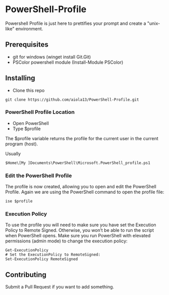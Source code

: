 # PowerShell-Profile

Powershell Profile is just here to prettifies your prompt and create a "unix-like" environment.

## Prerequisites
- git for windows (winget install Git.Git)
- PSColor powershell module (Install-Module PSColor)

## Installing
- Clone this repo

```shell
git clone https://github.com/aiola13/PowerShell-Profile.git
```


### PowerShell Profile Location
- Open PowerShell
- Type $profile

The $profile variable returns the profile for the current user in the current program (host). 

Usually
```shell
$Home\[My ]Documents\PowerShell\Microsoft.PowerShell_profile.ps1
```

### Edit the PowerShell Profile
The profile is now created, allowing you to open and edit the PowerShell Profile. Again we are using the PowerShell command to open the profile file:

```shell
ise $profile
```

### Execution Policy
To use the profile you will need to make sure you have set the Execution Policy to Remote Signed. Otherwise, you won’t be able to run the script when PowerShell opens. Make sure you run PowerShell with elevated permissions (admin mode) to change the execution policy:

```shell
Get-ExecutionPolicy
# Set the ExecutionPolicy to RemoteSigned:
Set-ExecutionPolicy RemoteSigned
```

## Contributing
Submit a Pull Request if you want to add something.
